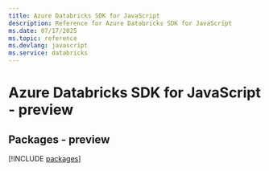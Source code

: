 ```yaml
---
title: Azure Databricks SDK for JavaScript
description: Reference for Azure Databricks SDK for JavaScript
ms.date: 07/17/2025
ms.topic: reference
ms.devlang: javascript
ms.service: databricks
---
```

# Azure Databricks SDK for JavaScript - preview
## Packages - preview
[!INCLUDE [packages](databricks-index.md)]